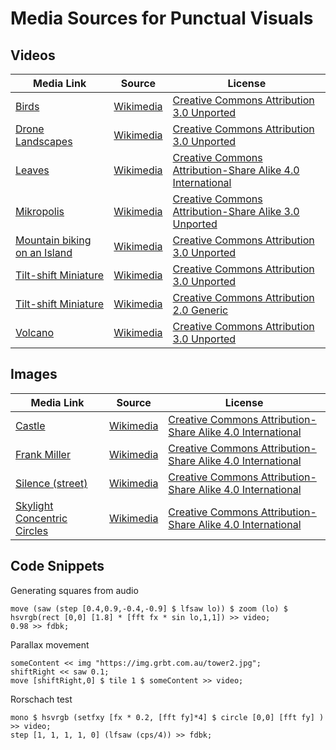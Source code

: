# Media Sources for Punctual Visuals

## Videos

| Media Link | Source | License |
|------------|--------|---------|
| [Birds](https://upload.wikimedia.org/wikipedia/commons/3/30/Bird_feeder_in_the_mountains_of_Slovakia.webm) | [Wikimedia](https://commons.wikimedia.org/wiki/File:Bird_feeder_in_the_mountains_of_Slovakia.webm) | [Creative Commons Attribution 3.0 Unported](https://creativecommons.org/licenses/by/3.0/deed.en) |
| [Drone Landscapes](https://upload.wikimedia.org/wikipedia/commons/3/3f/Le_grand_voyage.webm) | [Wikimedia](https://commons.wikimedia.org/wiki/File:Le_grand_voyage.webm) | [Creative Commons Attribution 3.0 Unported](https://creativecommons.org/licenses/by/3.0/deed.en) |
| [Leaves](https://upload.wikimedia.org/wikipedia/commons/4/43/Leaves-in-quebec.webm) | [Wikimedia](https://commons.wikimedia.org/wiki/File:Leaves-in-quebec.webm) | [Creative Commons Attribution-Share Alike 4.0 International](https://creativecommons.org/licenses/by-sa/4.0/deed.en) |
| [Mikropolis](https://upload.wikimedia.org/wikipedia/commons/c/ce/Mikropolis_Donostia_-_Tilt_Shift.webm) | [Wikimedia](https://commons.wikimedia.org/wiki/File:Mikropolis_Donostia_-_Tilt_Shift.webm) | [Creative Commons Attribution-Share Alike 3.0 Unported](https://creativecommons.org/licenses/by-sa/3.0/deed.en) |
| [Mountain biking on an Island](https://upload.wikimedia.org/wikipedia/commons/2/20/Enduro_Madeira_Island%2C_GoPro.webm) | [Wikimedia](https://commons.wikimedia.org/wiki/File:Enduro_Madeira_Island,_GoPro.webm) | [Creative Commons Attribution 3.0 Unported](https://creativecommons.org/licenses/by/3.0/deed.en) |
| [Tilt-shift Miniature](https://upload.wikimedia.org/wikipedia/commons/8/88/Miniaturized_Port.webm) | [Wikimedia]([https://commons.wikimedia.org/wiki/File:Miniaturized_Port.webm](https://upload.wikimedia.org/wikipedia/commons/2/23/Spider_web_building.webm)) | [Creative Commons Attribution 3.0 Unported](https://creativecommons.org/licenses/by/3.0/deed.en) |
| [Tilt-shift Miniature](https://upload.wikimedia.org/wikipedia/commons/8/88/Miniaturized_Port.webm) | [Wikimedia](https://commons.wikimedia.org/wiki/File:Miniaturized_Port.webm) | [Creative Commons Attribution 2.0 Generic](https://creativecommons.org/licenses/by/2.0/deed.en) |
| [Volcano](https://upload.wikimedia.org/wikipedia/commons/9/9f/Hunga_Tonga%E2%80%93Hunga_Ha%27apai_volcanic_eruption_January_14%2C_2022.webm) | [Wikimedia](https://commons.wikimedia.org/wiki/File:Hunga_Tonga%E2%80%93Hunga_Ha%27apai_volcanic_eruption_January_14,_2022.webm) | [Creative Commons Attribution 3.0 Unported](https://creativecommons.org/licenses/by/3.0/deed.en) |

## Images

| Media Link | Source | License |
|------------|--------|---------|
| [Castle](https://upload.wikimedia.org/wikipedia/commons/8/87/Schloss_Marienburg_im_herbstlichen_Abendlicht.jpg) | [Wikimedia](https://commons.wikimedia.org/wiki/File:Schloss_Marienburg_im_herbstlichen_Abendlicht.jpg) | [Creative Commons Attribution-Share Alike 4.0 International](https://creativecommons.org/licenses/by-sa/4.0/deed.en) | 
| [Frank Miller](https://upload.wikimedia.org/wikipedia/commons/7/71/Frank_Miller_-_Lucca_Comics_%26_Games_2016.jpg) | [Wikimedia](https://commons.wikimedia.org/wiki/File:Frank_Miller_-_Lucca_Comics_%26_Games_2016.jpg) | [Creative Commons Attribution-Share Alike 4.0 International](https://creativecommons.org/licenses/by-sa/4.0/deed.en) |
| [Silence (street)](https://upload.wikimedia.org/wikipedia/commons/a/a9/Tilley_Hats_and_Silence.jpg) | [Wikimedia](https://commons.wikimedia.org/wiki/File:Tilley_Hats_and_Silence.jpg) | [Creative Commons Attribution-Share Alike 4.0 International](https://creativecommons.org/licenses/by-sa/4.0/deed.en) |
| [Skylight Concentric Circles](https://upload.wikimedia.org/wikipedia/commons/5/5a/Solomon_R._Guggenheim_Museum_skylight.jpg) | [Wikimedia](https://commons.wikimedia.org/wiki/File:Solomon_R._Guggenheim_Museum_skylight.jpg) | [Creative Commons Attribution-Share Alike 4.0 International](https://creativecommons.org/licenses/by-sa/4.0/deed.en) |

## Code Snippets

Generating squares from audio
```
move (saw (step [0.4,0.9,-0.4,-0.9] $ lfsaw lo)) $ zoom (lo) $ hsvrgb(rect [0,0] [1.8] * [fft fx * sin lo,1,1]) >> video;
0.98 >> fdbk;
```

Parallax movement
```
someContent << img "https://img.grbt.com.au/tower2.jpg";
shiftRight << saw 0.1;
move [shiftRight,0] $ tile 1 $ someContent >> video;
```

Rorschach test
```
mono $ hsvrgb (setfxy [fx * 0.2, [fft fy]*4] $ circle [0,0] [fft fy] )  >> video;
step [1, 1, 1, 1, 0] (lfsaw (cps/4)) >> fdbk;
```
